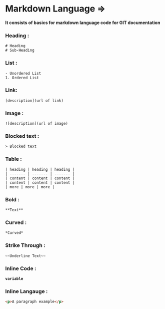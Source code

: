 # Markdown Language =>

**It consists of basics for markdown language code for GIT documentation**

### Heading :
`# Heading`<br>
`# Sub-Heading`

### List :
`- Unordered List`<br>
`1. Ordered List`

### Link:
`[description](url of link)`

### Image :
`![description](url of image)`

### Blocked text :
`> Blocked text`

### Table :
 ```
 | heading | heading | heading |
 | ------- | ------- | ------- |
 | content | content | content |
 | content | content | content |
 | more | more | more |
 ```

 ### Bold :
`**Text**`

### Curved :
`*Curved*`

### Strike Through :
`~~Underline Text~~`

### Inline Code :
**`variable`**

### Inline Langauge :
```html
<p>A paragraph example</p>
```
